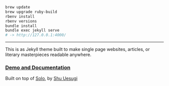 ```sh
brew update
brew upgrade ruby-build
rbenv install
rbenv versions
bundle install
bundle exec jekyll serve
# -> http://127.0.0.1:4000/
```

---

This is as Jekyll theme built to make single page websites, articles, or literary masterpieces readable anywhere.

### [Demo and Documentation](https://adueck.github.io/good-clean-read)

Built on top of <a href="http://chibicode.github.io/solo">Solo</a>, by [Shu Uesugi](https://github.com/chibicode)
